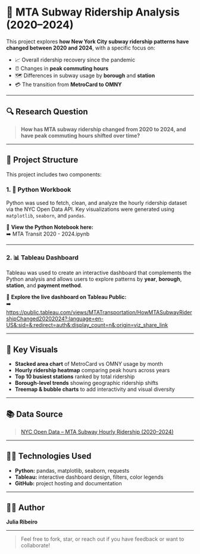 # 🗽 MTA Subway Ridership Analysis (2020–2024)

This project explores **how New York City subway ridership patterns have changed between 2020 and 2024**, with a specific focus on:

- 📈 Overall ridership recovery since the pandemic
- ⏰ Changes in **peak commuting hours**
- 🗺️ Differences in subway usage by **borough** and **station**
- 💳 The transition from **MetroCard to OMNY**

---

## 🔍 Research Question

> **How has MTA subway ridership changed from 2020 to 2024, and have peak commuting hours shifted over time?**

---

## 📂 Project Structure

This project includes two components:

### 1. 🐍 Python Workbook
Python was used to fetch, clean, and analyze the hourly ridership dataset via the NYC Open Data API. Key visualizations were generated using `matplotlib`, `seaborn`, and `pandas`.

📎 **View the Python Notebook here:**  
➡️ MTA Transit 2020 - 2024.ipynb 


---

### 2. 📊 Tableau Dashboard
Tableau was used to create an interactive dashboard that complements the Python analysis and allows users to explore patterns by **year**, **borough**, **station**, and **payment method**.

📎 **Explore the live dashboard on Tableau Public:**  
➡️ https://public.tableau.com/views/MTATransportation/HowMTASubwayRidershipChanged20202024?:language=en-US&:sid=&:redirect=auth&:display_count=n&:origin=viz_share_link

---

## 📌 Key Visuals

- **Stacked area chart** of MetroCard vs OMNY usage by month
- **Hourly ridership heatmap** comparing peak hours across years
- **Top 10 busiest stations** ranked by total ridership
- **Borough-level trends** showing geographic ridership shifts
- **Treemap & bubble charts** to add interactivity and visual diversity

---

## 📚 Data Source

> [NYC Open Data – MTA Subway Hourly Ridership (2020–2024)](https://data.ny.gov/Transportation/MTA-Subway-Hourly-Ridership-Beginning-2020/wujg-7c2s)

---

## 🧑‍💻 Technologies Used

- **Python:** pandas, matplotlib, seaborn, requests
- **Tableau:** interactive dashboard design, filters, color legends
- **GitHub:** project hosting and documentation

---

## 👩🏻 Author

**Julia Ribeiro**  

---

> Feel free to fork, star, or reach out if you have feedback or want to collaborate!
